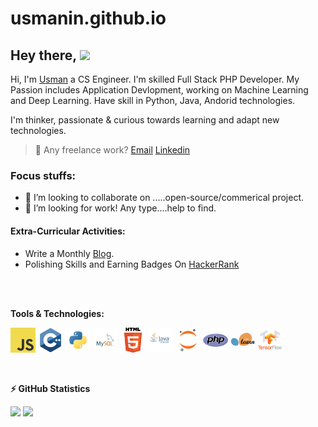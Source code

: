 # usmanin.github.io

## Hey there, <img src="https://media.giphy.com/media/hvRJCLFzcasrR4ia7z/giphy.gif" width="25px">

<!--
<a href="https://www.linkedin.com/in/mohd-usman-gani-3a11031a1/">
  <img align="left" alt="Usman LinkedIN" width="22px" src="https://raw.githubusercontent.com/peterthehan/peterthehan/master/assets/linkedin.svg" />
</a>
![](https://visitor-badge.glitch.me/badge?page_id=usmanIN.usmanIN)
-->

Hi, I'm [Usman](https://usmanin.github.io/Portfolio/) a CS Engineer. I'm skilled Full Stack PHP Developer. My Passion includes Application Devlopment, working on Machine Learning and Deep Learning. Have skill in Python, Java, Andorid technologies.

I'm thinker, passionate & curious towards learning and adapt new technologies. 

> 💼 Any freelance work?
      [Email](mailto:mohdusmangani95@gmail.com) 
      [Linkedin](https://www.linkedin.com/in/mohd-usman-gani-3a11031a1/)
  ### Focus stuffs:
- 👯 I’m looking to collaborate on .....open-source/commerical project.
- 🤔 I’m looking for work! Any type....help to find.
<!-- - 📫 How to reach me: ... [Twitter](https://twitter.com/95Gani) -->

#### Extra-Curricular Activities:
-	Write a Monthly [Blog](https://leideapad.wordpress.com).
- Polishing Skills and Earning Badges On [HackerRank](https://www.hackerrank.com/mohdusmangani95)

<br/>      
<!--  
> | Repo | [Data Science](https://github.com/usmanIN/Data-Science/) | [Java](https://github.com/usmanIN/JAVA/) | [PHP](https://github.com/usmanIN/PHP/) |
> | --- | --- | --- | --- | -->
      
<br/>

**Tools & Technologies:** 

<code><img height="40" src="https://raw.githubusercontent.com/github/explore/80688e429a7d4ef2fca1e82350fe8e3517d3494d/topics/javascript/javascript.png"></code> 
<code><img height="40" src="https://raw.githubusercontent.com/github/explore/80688e429a7d4ef2fca1e82350fe8e3517d3494d/topics/cpp/cpp.png"></code>
<code><img height="40" src="https://raw.githubusercontent.com/github/explore/80688e429a7d4ef2fca1e82350fe8e3517d3494d/topics/python/python.png"></code>
<code><img height="40" src="https://raw.githubusercontent.com/github/explore/80688e429a7d4ef2fca1e82350fe8e3517d3494d/topics/mysql/mysql.png"></code>
<code><img height="40" src="https://raw.githubusercontent.com/github/explore/80688e429a7d4ef2fca1e82350fe8e3517d3494d/topics/html/html.png"></code>
<code><img height="40" src="https://raw.githubusercontent.com/github/explore/80688e429a7d4ef2fca1e82350fe8e3517d3494d/topics/java/java.png"></code>
<code><img height="40" src="https://raw.githubusercontent.com/github/explore/80688e429a7d4ef2fca1e82350fe8e3517d3494d/topics/jupyter-notebook/jupyter-notebook.png"></code>
<code><img height="40" src="https://raw.githubusercontent.com/github/explore/ccc16358ac4530c6a69b1b80c7223cd2744dea83/topics/php/php.png"></code>
<code><img height="40" src="https://raw.githubusercontent.com/github/explore/80688e429a7d4ef2fca1e82350fe8e3517d3494d/topics/scikit-learn/scikit-learn.png"></code>
<code><img height="40" src="https://raw.githubusercontent.com/github/explore/80688e429a7d4ef2fca1e82350fe8e3517d3494d/topics/tensorflow/tensorflow.png"></code>

<br/>

<!--<p align="center"> <img src="https://github-readme-stats.vercel.app/api?username=usmanIN&show_icons=true&theme=gotham" alt="usmanIN" />-->
  
<!-- GitHub stats My GitHub  -->
<b> ⚡ GitHub Statistics</b>

<p>
<!-- GitHub Stats -->
<img height="180em" src="https://github-readme-stats.vercel.app/api?username=usmanIN&show_icons=true&hide_border=true&theme=gotham&repo=show_owner&count_private=true" />
  
<img height="180em" src="https://github-readme-stats.vercel.app/api/top-langs/?username=usmanIN&show_icons=true&hide_border=true&theme=gotham&layout=compact&hide=jupyter notebook"/>
 </p>


<!--
**usmanIN/usmanIN** is a ✨ _special_ ✨ repository because its `README.md` (this file) appears on your GitHub profile.

Here are some ideas to get you started:

- 🔭 I’m currently working on ...
- 🌱 I’m currently learning ...
- 👯 I’m looking to collaborate on ...
- 🤔 I’m looking for help with ...
- 💬 Ask me about ...
- 📫 How to reach me: ...
- 😄 Pronouns: ...
- ⚡ Fun fact: ...
-->

